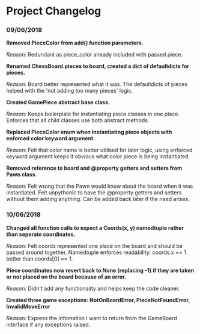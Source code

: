# Project Changelog

### 09/06/2018

**Removed PieceColor from add() function parameters.**

*Reason:* Redundant as piece_color already included with passed piece.


**Renamed ChessBoard.pieces to board, created a dict of defaultdicts for pieces.**

*Reason:* Board better represented what it was. The defaultdicts of pieces helped with the 'not adding too many pieces' logic.


**Created GamePiece abstract base class.**

*Reason:* Keeps boilerplate for instantiating piece classes in one place. Enforces that all child classes use both abstract methods.


**Replaced PieceColor enum when instantiating piece objects with enforced color keyword argument.**

*Reason:* Felt that color name is better utilised for later logic, using enforced keyword argument keeps it obvious what color piece is being instantiated.


**Removed reference to board and @property getters and setters from Pawn class.**

*Reason:* Felt wrong that the Pawn would know about the board when it was instantiated. Felt unpythonic to have the @property getters and setters without them adding anything. Can be added back later if the need arises. 


### 10/06/2018

**Changed all function calls to expect a Coords(x, y) namedtuple rather than seperate coordinates.**

*Reason:* Felt coords represented one place on the board and should be passed around together. Namedtuple enforces readability: coords.x == 1 better than coords[0] == 1.


**Piece coordinates now revert back to None (replacing -1) if they are taken or not placed on the board because of an error.**

*Reason:* Didn't add any functionality and helps keep the code cleaner.


**Created three game exceptions: NotOnBoardError, PieceNotFoundError, InvalidMoveError**

*Reason:* Express the infomation I want to return from the GameBoard interface if any exceptions raised.
